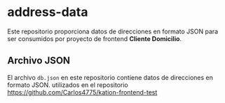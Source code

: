 # address-data

Este repositorio proporciona datos de direcciones en formato JSON para ser consumidos por proyecto de frontend **Cliente Domicilio**.

## Archivo JSON

El archivo `db.json` en este repositorio contiene datos de direcciones en formato JSON. utilizados en el repositorio https://github.com/Carlos4775/kation-frontend-test
